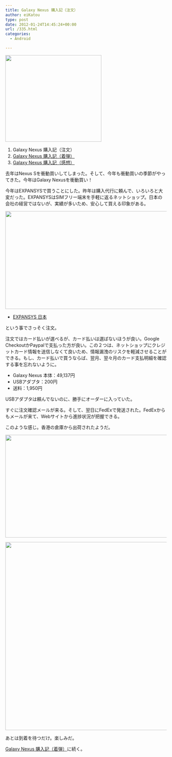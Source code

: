 ```yaml
---
title: Galaxy Nexus 購入記（注文）
author: eiKatou
type: post
date: 2012-01-24T14:45:24+00:00
url: /335.html
categories:
  - Android

---
```

[<img src="http://eikatou.net/blog/wp-content/uploads/2012/01/01_gallery-300x270.png" alt="" title="01_gallery" width="300" height="270" class="alignnone size-medium wp-image-337" srcset="/uploads/2012/01/01_gallery-300x270.png 300w, /uploads/2012/01/01_gallery-332x300.png 332w, /uploads/2012/01/01_gallery.png 526w" sizes="(max-width: 300px) 100vw, 300px" />][1]

  1. Galaxy Nexus 購入記（注文）
  2. [Galaxy Nexus 購入記（着弾）][2]
  3. [Galaxy Nexus 購入記（感想）][3]

去年はNexus Sを衝動買いしてしまった。そして、今年も衝動買いの季節がやってきた。今年はGalaxy Nexusを衝動買い！

今年はEXPANSYSで買うことにした。昨年は購入代行に頼んで、いろいろと大変だった。EXPANSYSはSIMフリー端末を手軽に返るネットショップ。日本の会社の経営ではないが、実績が多いため、安心して買える印象がある。

[<img src="http://eikatou.net/blog/wp-content/uploads/2012/01/20120124b.png" alt="" title="20120124b" width="714" height="305" class="alignnone size-full wp-image-338" srcset="/uploads/2012/01/20120124b.png 714w, /uploads/2012/01/20120124b-300x128.png 300w, /uploads/2012/01/20120124b-500x213.png 500w" sizes="(max-width: 714px) 100vw, 714px" />][4]

  * [EXPANSYS 日本][5]

という事でさっそく注文。

<!--more-->

注文ではカード払いが選べるが、カード払いは選ばないほうが良い。Google CheckoutかPaypalで支払った方が良い。この２つは、ネットショップにクレジットカード情報を送信しなくて良いため、情報漏洩のリスクを軽減させることができる。もし、カード払いで買うならば、翌月、翌々月のカード支払明細を確認する事を忘れないように。

  * Galaxy Nexus 本体：49,137円
  * USBアダプタ：200円
  * 送料：1,950円

USBアダプタは頼んでないのに、勝手にオーダーに入っていた。

すぐに注文確認メールが来る。そして、翌日にFedExで発送された。FedExからもメールが来て、Webサイトから進捗状況が把握できる。
  
このような感じ。香港の倉庫から出荷されたようだ。

[<img src="http://eikatou.net/blog/wp-content/uploads/2012/01/20120124c.png" alt="" title="20120124c" width="720" height="320" class="alignnone size-full wp-image-340" srcset="/uploads/2012/01/20120124c.png 720w, /uploads/2012/01/20120124c-300x133.png 300w, /uploads/2012/01/20120124c-500x222.png 500w" sizes="(max-width: 720px) 100vw, 720px" />][6]
  
[<img src="http://eikatou.net/blog/wp-content/uploads/2012/01/20120124d.png" alt="" title="20120124d" width="722" height="586" class="alignnone size-full wp-image-339" srcset="/uploads/2012/01/20120124d.png 722w, /uploads/2012/01/20120124d-300x243.png 300w, /uploads/2012/01/20120124d-369x300.png 369w" sizes="(max-width: 722px) 100vw, 722px" />][7]

あとは到着を待つだけ。楽しみだ。
  
[Galaxy Nexus 購入記（着弾）][2]に続く。

 [1]: http://eikatou.net/blog/wp-content/uploads/2012/01/01_gallery.png
 [2]: http://eikatou.net/blog/2012/01/galaxy-nexus-arrival/
 [3]: http://eikatou.net/blog/2012/02/galaxy-nexus-impression/
 [4]: http://eikatou.net/blog/wp-content/uploads/2012/01/20120124b.png
 [5]: http://www.expansys.jp/
 [6]: http://eikatou.net/blog/wp-content/uploads/2012/01/20120124c.png
 [7]: http://eikatou.net/blog/wp-content/uploads/2012/01/20120124d.png
